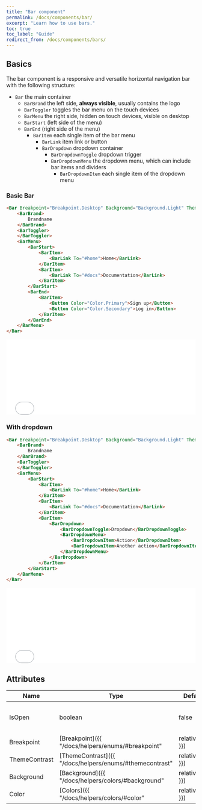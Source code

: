 ```yaml
---
title: "Bar component"
permalink: /docs/components/bar/
excerpt: "Learn how to use bars."
toc: true
toc_label: "Guide"
redirect_from: /docs/components/bars/
---
```


## Basics

The bar component is a responsive and versatile horizontal navigation bar with the following structure:

- `Bar` the main container
  - `BarBrand` the left side, **always visible**, usually contains the logo
  - `BarToggler` toggles the bar menu on the touch devices
  - `BarMenu` the right side, hidden on touch devices, visible on desktop
  - `BarStart` (left side of the menu)
  - `BarEnd` (right side of the menu)
    - `BarItem` each single item of the bar menu
      - `BarLink` item link or button
      - `BarDropdown` dropdown container
        - `BarDropdownToggle` dropdown trigger
        - `BarDropdownMenu` the dropdown menu, which can include bar items and dividers
          - `BarDropdownItem` each single item of the dropdown menu

### Basic Bar

```html
<Bar Breakpoint="Breakpoint.Desktop" Background="Background.Light" Theme="Theme.Light">
    <BarBrand>
        Brandname
    </BarBrand>
    <BarToggler>
    </BarToggler>
    <BarMenu>
        <BarStart>
            <BarItem>
                <BarLink To="#home">Home</BarLink>
            </BarItem>
            <BarItem>
                <BarLink To="#docs">Documentation</BarLink>
            </BarItem>
        </BarStart>
        <BarEnd>
            <BarItem>
                <Button Color="Color.Primary">Sign up</Button>
                <Button Color="Color.Secondary">Log in</Button>
            </BarItem>
        </BarEnd>
    </BarMenu>
</Bar>
```

<iframe src="/examples/bars/basic/" frameborder="0" scrolling="no" style="width:100%;height:200px;"></iframe>

### With dropdown

```html
<Bar Breakpoint="Breakpoint.Desktop" Background="Background.Light" Theme="Theme.Light">
    <BarBrand>
        Brandname
    </BarBrand>
    <BarToggler>
    </BarToggler>
    <BarMenu>
        <BarStart>
            <BarItem>
                <BarLink To="#home">Home</BarLink>
            </BarItem>
            <BarItem>
                <BarLink To="#docs">Documentation</BarLink>
            </BarItem>
            <BarItem>
                <BarDropdown>
                    <BarDropdownToggle>Dropdown</BarDropdownToggle>
                    <BarDropdownMenu>                        
                        <BarDropdownItem>Action</BarDropdownItem>
                        <BarDropdownItem>Another action</BarDropdownItem>
                    </BarDropdownMenu>
                </BarDropdown>
            </BarItem>
        </BarStart>
    </BarMenu>
</Bar>
```

<iframe src="/examples/bars/dropdown/" frameborder="0" scrolling="no" style="width:100%;height:200px;"></iframe>

## Attributes

| Name          | Type                                                                       | Default          | Description                                                                                 |
|---------------|----------------------------------------------------------------------------|------------------|---------------------------------------------------------------------------------------------|
| IsOpen        | boolean                                                                    | false            | Controls the state of toggler and the menu.                                                |
| Breakpoint    | [Breakpoint]({{ "/docs/helpers/enums/#breakpoint" | relative_url }})       | `None`           | Defines the media breakpoint.                                                               |
| ThemeContrast | [ThemeContrast]({{ "/docs/helpers/enums/#themecontrast" | relative_url }}) | `Light`          | Adjusts the contrast for light or dark themes.                                              |
| Background    | [Background]({{ "/docs/helpers/colors/#background" | relative_url }})      | `None`           | Sets the bar background color.                                                              |
| Color         | [Colors]({{ "/docs/helpers/colors/#color" | relative_url }})               | `None`           | Component visual or contextual style variants.                                              |